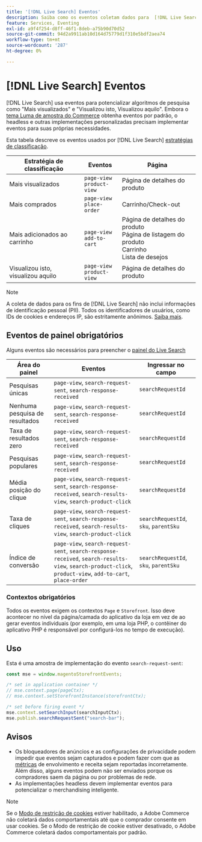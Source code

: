 ```yaml
---
title: '[!DNL Live Search] Eventos'
description: Saiba como os eventos coletam dados para  [!DNL Live Search].
feature: Services, Eventing
exl-id: a9f4f254-d8ff-46f1-8deb-a75b90d70d52
source-git-commit: 94d2a9911ab10d164d75779d1f310e5bdf2aea74
workflow-type: tm+mt
source-wordcount: '287'
ht-degree: 0%

---
```


# [!DNL Live Search] Eventos

[!DNL Live Search] usa eventos para potencializar algoritmos de pesquisa como &quot;Mais visualizados&quot; e &quot;Visualizou isto, Visualizou aquilo&quot;. Embora o [tema Luma de amostra do Commerce](https://experienceleague.adobe.com/en/docs/commerce-admin/content-design/design/themes/themes#the-default-theme) obtenha eventos por padrão, o headless e outras implementações personalizadas precisam implementar eventos para suas próprias necessidades.

Esta tabela descreve os eventos usados por [!DNL Live Search] [estratégias de classificação](rules-add.md#intelligent-ranking).

| Estratégia de classificação | Eventos | Página |
| --- | --- | --- |
| Mais visualizados | `page-view`<br>`product-view` | Página de detalhes do produto |
| Mais comprados | `page-view`<br>`place-order` | Carrinho/Check-out |
| Mais adicionados ao carrinho | `page-view`<br>`add-to-cart` | Página de detalhes do produto<br>Página de listagem do produto<br>Carrinho<br>Lista de desejos |
| Visualizou isto, visualizou aquilo | `page-view`<br>`product-view` | Página de detalhes do produto |

>[!NOTE]
>
>A coleta de dados para os fins de [!DNL Live Search] não inclui informações de identificação pessoal (PII). Todos os identificadores de usuários, como IDs de cookies e endereços IP, são estritamente anônimos. [Saiba mais](https://www.adobe.com/privacy/experience-cloud.html).

## Eventos de painel obrigatórios

Alguns eventos são necessários para preencher o [painel do Live Search](performance.md)

| Área do painel | Eventos | Ingressar no campo |
| ------------------- | ------------- | ---------- |
| Pesquisas únicas | `page-view`, `search-request-sent`, `search-response-received` | `searchRequestId` |
| Nenhuma pesquisa de resultados | `page-view`, `search-request-sent`, `search-response-received` | `searchRequestId` |
| Taxa de resultados zero | `page-view`, `search-request-sent`, `search-response-received` | `searchRequestId` |
| Pesquisas populares | `page-view`, `search-request-sent`, `search-response-received` | `searchRequestId` |
| Média posição do clique | `page-view`, `search-request-sent`, `search-response-received`, `search-results-view`, `search-product-click` | `searchRequestId` |
| Taxa de cliques | `page-view`, `search-request-sent`, `search-response-received`, `search-results-view`, `search-product-click` | `searchRequestId`, `sku`, `parentSku` |
| Índice de conversão | `page-view`, `search-request-sent`, `search-response-received`, `search-results-view`, `search-product-click`, `product-view`, `add-to-cart`, `place-order` | `searchRequestId`, `sku`, `parentSku` |

### Contextos obrigatórios

Todos os eventos exigem os contextos `Page` e `Storefront`. Isso deve acontecer no nível da página/camada do aplicativo da loja em vez de ao gerar eventos individuais (por exemplo, em uma loja PHP, o contêiner do aplicativo PHP é responsável por configurá-los no tempo de execução).

## Uso

Esta é uma amostra de implementação do evento `search-request-sent`:

```javascript
const mse = window.magentoStorefrontEvents;

/* set in application container */
// mse.context.page(pageCtx);
// mse.context.setStorefrontInstance(storefrontCtx);

/* set before firing event */
mse.context.setSearchInput(searchInputCtx);
mse.publish.searchRequestSent("search-bar");
```

## Avisos

- Os bloqueadores de anúncios e as configurações de privacidade podem impedir que eventos sejam capturados e podem fazer com que as [métricas](performance.md) de envolvimento e receita sejam reportadas incorretamente. Além disso, alguns eventos podem não ser enviados porque os compradores saem da página ou por problemas de rede.
- As implementações headless devem implementar eventos para potencializar o merchandising inteligente.

>[!NOTE]
>
>Se o [Modo de restrição de cookies](https://experienceleague.adobe.com/docs/commerce-admin/start/compliance/privacy/compliance-cookie-law.html) estiver habilitado, a Adobe Commerce não coletará dados comportamentais até que o comprador consente em usar cookies. Se o Modo de restrição de cookie estiver desativado, o Adobe Commerce coletará dados comportamentais por padrão.

